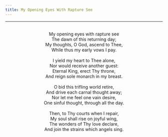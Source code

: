 ```yaml
---
title: My Opening Eyes With Rapture See
---
```


---
<center>
<br/>
My opening eyes with rapture see<br/>
The dawn of this returning day;<br/>
My thoughts, O God, ascend to Thee,<br/>
While thus my early vows I pay.<br/>
<br/>
I yield my heart to Thee alone,<br/>
Nor would receive another guest:<br/>
Eternal King, erect Thy throne,<br/>
And reign sole monarch in my breast.<br/>
<br/>
O bid this trifling world retire,<br/>
And drive each carnal thought away;<br/>
Nor let me feel one vain desire,<br/>
One sinful thought, through all the day.<br/>
<br/>
Then, to Thy courts when I repair,<br/>
My soul shall rise on joyful wing,<br/>
The wonders of Thy love declare,<br/>
And join the strains which angels sing.<br/>

</center>